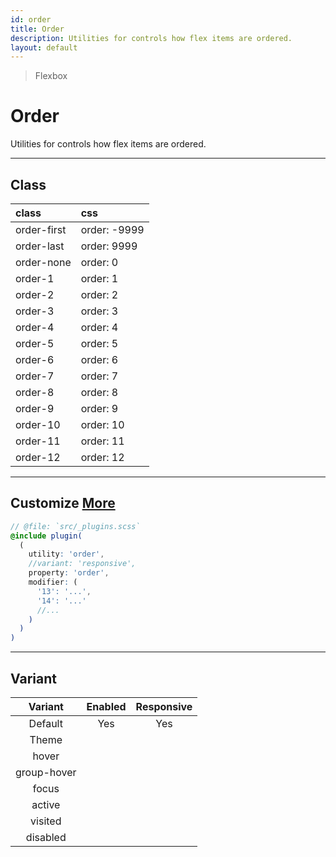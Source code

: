 ```yaml
---
id: order
title: Order
description: Utilities for controls how flex items are ordered.
layout: default
---
```


> Flexbox

# Order

Utilities for controls how flex items are ordered.

---

## Class

| <span class="px-3 py-1 text-white bg-charcoal-100 rounded-full">class</span> | <span class="px-3 py-1 text-white bg-charcoal-100 rounded-full">css</span> |
|:--|:--|
| order-first | order: -9999 |
| order-last | order: 9999 |
| order-none | order: 0 |
| order-1 | order: 1 |
| order-2 | order: 2 |
| order-3 | order: 3 |
| order-4 | order: 4 |
| order-5 | order: 5 |
| order-6 | order: 6 |
| order-7 | order: 7 |
| order-8 | order: 8 |
| order-9 | order: 9 |
| order-10 | order: 10 |
| order-11 | order: 11 |
| order-12 | order: 12 |

---

## Customize <a class="ml-1 px-2 py-1 text-sm text-gray-600 bg-gray-300" href="/plugin-api/">More</a>

```scss
// @file: `src/_plugins.scss`
@include plugin(
  (
    utility: 'order',
    //variant: 'responsive',
    property: 'order',
    modifier: (
      '13': '...',
      '14': '...'
      //...
    )
  )
)
```

---

## Variant

| <span class="font-semibold underline">Variant</span> | <span class="font-semibold underline">Enabled</span> | <span class="font-semibold underline">Responsive</span> |
|:-:|:-:|:-:|
| Default | Yes | Yes |
| Theme | | |
| hover| | |
| group-hover | | |
| focus | | |
| active | | |
| visited | | |
| disabled | | |